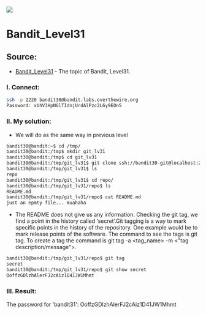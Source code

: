 # ![](https://overthewire.org/img/domokitten.png)

# Bandit_Level31

## Source:
- [Bandit_Level31] - The topic of Bandit, Level31.
###
### I. Connect:
```sh
ssh -p 2220 bandit30@bandit.labs.overthewire.org
Password: xbhV3HpNGlTIdnjUrdAlPzc2L6y9EOnS
```
### II. My solution:
- We will do as the same way in previous level
```sh
bandit30@bandit:~$ cd /tmp/
bandit30@bandit:/tmp$ mkdir git_lv31
bandit30@bandit:/tmp$ cd git_lv31
bandit30@bandit:/tmp/git_lv31$ git clone ssh://bandit30-git@localhost:2220/home/bandit30-git/repo
bandit30@bandit:/tmp/git_lv31$ ls
repo
bandit30@bandit:/tmp/git_lv31$ cd repo/
bandit30@bandit:/tmp/git_lv31/repo$ ls
README.md
bandit30@bandit:/tmp/git_lv31/repo$ cat README.md 
just an epmty file... muahaha
```
- The README does not give us any information. Checking the git tag, we find a point in the history called ‘secret’.Git tagging is a way to mark specific points in the history of the repository. One example would be to mark release points of the software. The command to see the tags is git tag. To create a tag the command is git tag -a <tag_name> -m <"tag description/message">.
```sh
bandit30@bandit:/tmp/git_lv31/repo$ git tag
secret
bandit30@bandit:/tmp/git_lv31/repo$ git show secret 
OoffzGDlzhAlerFJ2cAiz1D41JW1Mhmt
```

### III. Result:
The password for 'bandit31': OoffzGDlzhAlerFJ2cAiz1D41JW1Mhmt

[Bandit_Level31]: <https://overthewire.org/wargames/bandit/bandit31.html>
